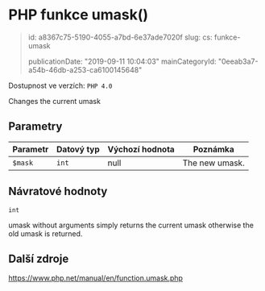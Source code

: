 PHP funkce umask()
==================

> id: a8367c75-5190-4055-a7bd-6e37ade7020f
> slug:
> 	cs: funkce-umask
>
> publicationDate: "2019-09-11 10:04:03"
> mainCategoryId: "0eeab3a7-a54b-46db-a253-ca6100145648"

Dostupnost ve verzích: `PHP 4.0`

Changes the current umask


Parametry
--------------

| Parametr | Datový typ | Výchozí hodnota | Poznámka |
|-----|-----|-----|-----|
| `$mask` | `int` | null | The new umask. |


Návratové hodnoty
----------------

`int`

umask without arguments simply returns the
current umask otherwise the old umask is returned.

Další zdroje
------------

https://www.php.net/manual/en/function.umask.php
